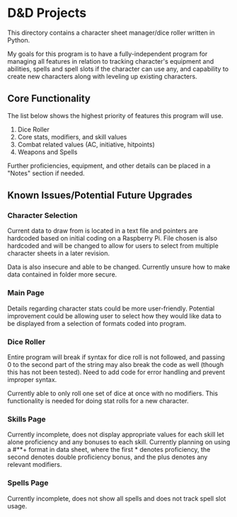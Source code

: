 # D&D Projects
This directory contains a character sheet manager/dice roller written in Python.

My goals for this program is to have a fully-independent program for managing all features in relation to tracking character's equipment and abilities, spells and spell slots if the character can use any, and capability to create new characters along with leveling up existing characters.

## Core Functionality
The list below shows the highest priority of features this program will use.
  1) Dice Roller
  2) Core stats, modifiers, and skill values
  3) Combat related values (AC, initiative, hitpoints)
  4) Weapons and Spells
  
  Further proficiencies, equipment, and other details can be placed in a "Notes" section if needed.
  
## Known Issues/Potential Future Upgrades
### Character Selection
Current data to draw from is located in a text file and pointers are hardcoded based on initial coding on a Raspberry Pi. File chosen is also hardcoded and will be changed to allow for users to select from multiple character sheets in a later revision.

Data is also insecure and able to be changed. Currently unsure how to make data contained in folder more secure.

### Main Page
Details regarding character stats could be more user-friendly. Potential improvement could be allowing user to select how they would like data to be displayed from a selection of formats coded into program.

### Dice Roller
Entire program will break if syntax for dice roll is not followed, and passing 0 to the second part of the string may also break the code as well (though this has not been tested). Need to add code for error handling and prevent improper syntax.

Currently able to only roll one set of dice at once with no modifiers. This functionality is needed for doing stat rolls for a new character.

### Skills Page
Currently incomplete, does not display appropriate values for each skill let alone proficiency and any bonuses to each skill. Currently planning on using a #**+ format in data sheet, where the first * denotes proficiency, the second denotes double proficiency bonus, and the plus denotes any relevant modifiers.

### Spells Page
Currently incomplete, does not show all spells and does not track spell slot usage.

